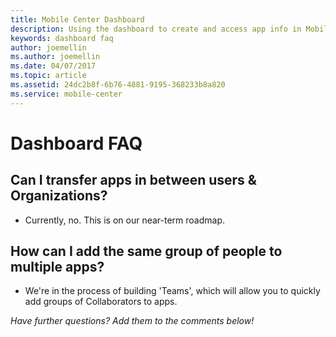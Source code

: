 ```yaml
---
title: Mobile Center Dashboard
description: Using the dashboard to create and access app info in Mobile Center.
keywords: dashboard faq
author: joemellin
ms.author: joemellin
ms.date: 04/07/2017
ms.topic: article
ms.assetid: 24dc2b8f-6b76-4881-9195-368233b8a820
ms.service: mobile-center
---
```


# Dashboard FAQ

## Can I transfer apps in between users & Organizations?
* Currently, no. This is on our near-term roadmap.

## How can I add the same group of people to multiple apps?
* We're in the process of building 'Teams', which will allow you to quickly add groups of Collaborators to apps.

*Have further questions? Add them to the comments below!*
